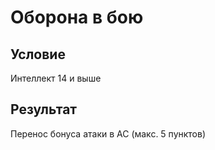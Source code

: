 # Оборона в бою
## Условие
Интеллект 14 и выше
## Результат
Перенос бонуса атаки в АС (макс. 5 пунктов)